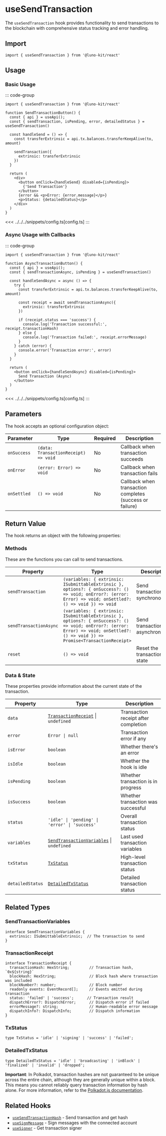 # useSendTransaction

The `useSendTransaction` hook provides functionality to send transactions to the blockchain with comprehensive status tracking and error handling.

## Import

```tsx
import { useSendTransaction } from '@luno-kit/react'
```

## Usage

### Basic Usage

::: code-group
```tsx [index.tsx]
import { useSendTransaction } from '@luno-kit/react'

function SendTransactionButton() {
  const { api } = useApi();
  const { sendTransaction, isPending, error, detailedStatus } = useSendTransaction()

  const handleSend = () => {
    const transferExtrinsic = api.tx.balances.transferKeepAlive(to, amount)

    sendTransaction({
      extrinsic: transferExtrinsic
    })
  }

  return (
    <div>
      <button onClick={handleSend} disabled={isPending}>
        {'Send Transaction'}
      </button>
      {error && <p>Error: {error.message}</p>}
      <p>Status: {detailedStatus}</p>
    </div>
  )
}
```
<<< ../../../snippets/config.ts[config.ts]
:::

### Async Usage with Callbacks

::: code-group
```tsx [AsyncTransaction.tsx]
import { useSendTransaction } from '@luno-kit/react'

function AsyncTransactionButton() {
  const { api } = useApi();
  const { sendTransactionAsync, isPending } = useSendTransaction()

  const handleSendAsync = async () => {
    try {
      const transferExtrinsic = api.tx.balances.transferKeepAlive(to, amount)

      const receipt = await sendTransactionAsync({
        extrinsic: transferExtrinsic
      })

      if (receipt.status === 'success') {
        console.log('Transaction successful:', receipt.transactionHash)
      } else {
        console.log('Transaction failed:', receipt.errorMessage)
      }
    } catch (error) {
      console.error('Transaction error:', error)
    }
  }

  return (
    <button onClick={handleSendAsync} disabled={isPending}>
      Send Transaction (Async)
    </button>
  )
}
```
<<< ../../../snippets/config.ts[config.ts]
:::

## Parameters

The hook accepts an optional configuration object:

| Parameter | Type | Required | Description |
|-----------|------|----------|-------------|
| `onSuccess` | `(data: TransactionReceipt) => void` | No | Callback when transaction succeeds |
| `onError` | `(error: Error) => void` | No | Callback when transaction fails |
| `onSettled` | `() => void` | No | Callback when transaction completes (success or failure) |

## Return Value

The hook returns an object with the following properties:

### Methods
These are the functions you can call to send transactions.

| Property | Type | Description |
|----------|------|-------------|
| `sendTransaction` | `(variables: { extrinsic: ISubmittableExtrinsic }, options?: { onSuccess?: () => void; onError?: (error: Error) => void; onSettled?: () => void }) => void` | Send transaction synchronously |
| `sendTransactionAsync` | `(variables: { extrinsic: ISubmittableExtrinsic }, options?: { onSuccess?: () => void; onError?: (error: Error) => void; onSettled?: () => void }) => Promise<TransactionReceipt>` | Send transaction asynchronously |
| `reset` | `() => void` | Reset the transaction state |

### Data & State
These properties provide information about the current state of the transaction.

| Property | Type                                                                   | Description |
|----------|------------------------------------------------------------------------|-------------|
| `data` | [`TransactionReceipt`](#transactionreceipt) \| `undefined`             | Transaction receipt after completion |
| `error` | `Error \| null`                                                        | Transaction error if any |
| `isError` | `boolean`                                                              | Whether there's an error |
| `isIdle` | `boolean`                                                              | Whether the hook is idle |
| `isPending` | `boolean`                                                              | Whether transaction is in progress |
| `isSuccess` | `boolean`                                                              | Whether transaction was successful |
| `status` | `'idle' \| 'pending' \| 'error' \| 'success'`                          | Overall transaction status |
| `variables` | [`SendTransactionVariables`](#sendtransactionvariables) \| `undefined` | Last used transaction variables |
| `txStatus` | [`TxStatus`](#txstatus)                                                | High-level transaction status |
| `detailedStatus` | [`DetailedTxStatus`](#detailedtxstatus)                                | Detailed transaction status |

## Related Types

### SendTransactionVariables

```tsx
interface SendTransactionVariables {
  extrinsic: ISubmittableExtrinsic;  // The transaction to send
}
```

### TransactionReceipt

```tsx
interface TransactionReceipt {
  transactionHash: HexString;         // Transaction hash, `0x${string}`
  blockHash: HexString;               // Block hash where transaction was included
  blockNumber?: number;               // Block number
  readonly events: EventRecord[];     // Events emitted during transaction
  status: 'failed' | 'success';      // Transaction result
  dispatchError?: DispatchError;      // Dispatch error if failed
  errorMessage?: string;              // Human-readable error message
  dispatchInfo?: DispatchInfo;        // Dispatch information
}
```

### TxStatus

```tsx
type TxStatus = 'idle' | 'signing' | 'success' | 'failed';
```

### DetailedTxStatus

```tsx
type DetailedTxStatus = 'idle' | 'broadcasting' | 'inBlock' | 'finalized' | 'invalid' | 'dropped';
```

**Important**: In Polkadot, transaction hashes are not guaranteed to be unique across the entire chain, although they are generally unique within a block. This means you cannot reliably query transaction information by hash alone. For more information, refer to the [Polkadot.js documentation](https://polkadot.js.org/docs/api/FAQ/#which-api-can-i-use-to-query-by-transaction-hash).

## Related Hooks

- [`useSendTransactionHash`](/hooks/transaction/use-send-transaction-hash) - Send transaction and get hash
- [`useSignMessage`](/hooks/transaction/use-sign-message) - Sign messages with the connected account
- [`useSigner`](/hooks/transaction/use-signer) - Get transaction signer
